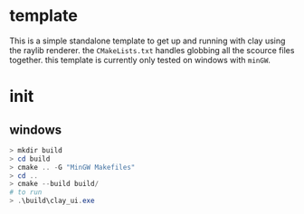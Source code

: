 # template

This is a simple standalone template to get up and running with clay using the raylib renderer.
the `CMakeLists.txt` handles globbing all the scource files together.
this template is currently only tested on windows with `minGW`.


# init

## windows

```ps1
> mkdir build
> cd build
> cmake .. -G "MinGW Makefiles"
> cd ..
> cmake --build build/
# to run 
> .\build\clay_ui.exe
```
